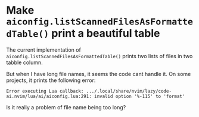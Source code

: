 # Make `aiconfig.listScannedFilesAsFormattedTable()` print a beautiful table 

The current implementation of `aiconfig.listScannedFilesAsFormattedTable()` prints two lists of files in two tabble column.

But when I have long file names, it seems the code cant handle it.
On some projects, it prints the following error:

```
Error executing Lua callback: .../.local/share/nvim/lazy/code-ai.nvim/lua/ai/aiconfig.lua:291: invalid option '%-115' to 'format'                                                                                                                                                                                                                                                           
```

Is it really a problem of file name being too long?
